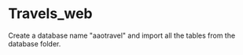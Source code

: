 # Travels_web
Create a database name "aaotravel" and import all the tables from the database folder.
